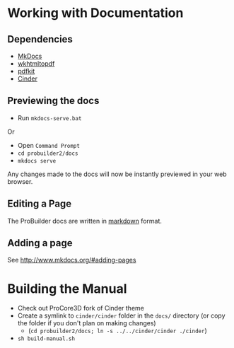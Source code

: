# Working with Documentation

## Dependencies

- [MkDocs](http://www.mkdocs.org/)
- [wkhtmltopdf](http://wkhtmltopdf.org/)
- [pdfkit](https://pypi.python.org/pypi/pdfkit)
- [Cinder](https://github.com/procore3d/cinder)

## Previewing the docs

- Run `mkdocs-serve.bat`

Or

- Open `Command Prompt`
- `cd probuilder2/docs`
- `mkdocs serve`

Any changes made to the docs will now be instantly previewed in your web browser.

## Editing a Page

The ProBuilder docs are written in [markdown](https://daringfireball.net/projects/markdown/syntax) format.

## Adding a page

See http://www.mkdocs.org/#adding-pages

# Building the Manual

- Check out ProCore3D fork of Cinder theme
- Create a symlink to `cinder/cinder` folder in the `docs/` directory (or copy the folder if you don't plan on making changes)
	- (`cd probuilder2/docs; ln -s ../../cinder/cinder ./cinder`)
- `sh build-manual.sh`
